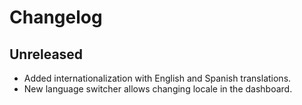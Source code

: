 # Changelog

## Unreleased
- Added internationalization with English and Spanish translations.
- New language switcher allows changing locale in the dashboard.
